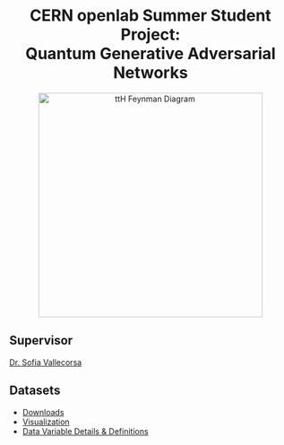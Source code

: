 <div align="center">
  
# CERN openlab Summer Student Project:<br>Quantum Generative Adversarial Networks

  <a href="https://qml-hep.github.io/qml_web/data/" target="_blank"><img alt="ttH Feynman Diagram" height="400px" src="https://raw.githubusercontent.com/eraraya-ricardo/CERN-QGAN/main/assets/ttH_feyndiag.png" /></a>
  
</div>

## Supervisor
[Dr. Sofia Vallecorsa](https://inspirehep.net/authors/1028732)

## Datasets
- [Downloads](https://qml-hep.github.io/qml_web/downloads/)
- [Visualization](https://qml-hep.github.io/qml_web/norm/vanilla/)
- [Data Variable Details & Definitions](https://qml-hep.github.io/qml_web/data/)
